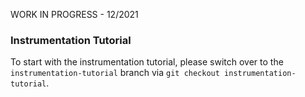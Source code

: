 WORK IN PROGRESS - 12/2021

### Instrumentation Tutorial

To start with the instrumentation tutorial, please switch over to the `instrumentation-tutorial` branch via `git checkout instrumentation-tutorial`.
